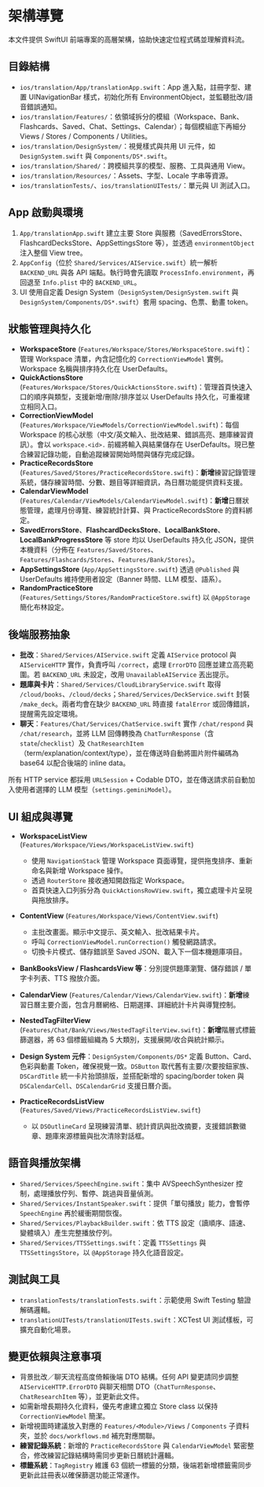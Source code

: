 # 架構導覽

本文件提供 SwiftUI 前端專案的高層架構，協助快速定位程式碼並理解資料流。

## 目錄結構

- `ios/translation/App/translationApp.swift`：App 進入點，註冊字型、建置 UINavigationBar 樣式，初始化所有 EnvironmentObject，並監聽批改/語音錯誤通知。
- `ios/translation/Features/`：依領域拆分的模組（Workspace、Bank、Flashcards、Saved、Chat、Settings、Calendar）；每個模組底下再細分 Views / Stores / Components / Utilities。
- `ios/translation/DesignSystem/`：視覺樣式與共用 UI 元件，如 `DesignSystem.swift` 與 `Components/DS*.swift`。
- `ios/translation/Shared/`：跨模組共享的模型、服務、工具與通用 View。
- `ios/translation/Resources/`：Assets、字型、Locale 字串等資源。
- `ios/translationTests/`、`ios/translationUITests/`：單元與 UI 測試入口。

## App 啟動與環境

1. `App/translationApp.swift` 建立主要 Store 與服務（SavedErrorsStore、FlashcardDecksStore、AppSettingsStore 等），並透過 `environmentObject` 注入整個 View tree。
2. `AppConfig`（位於 `Shared/Services/AIService.swift`）統一解析 `BACKEND_URL` 與各 API 端點。執行時會先讀取 `ProcessInfo.environment`，再回退至 `Info.plist` 中的 `BACKEND_URL`。
3. UI 使用自定義 Design System（`DesignSystem/DesignSystem.swift` 與 `DesignSystem/Components/DS*.swift`）套用 spacing、色票、動畫 token。

## 狀態管理與持久化

- **WorkspaceStore** (`Features/Workspace/Stores/WorkspaceStore.swift`)：管理 Workspace 清單，內含記憶化的 `CorrectionViewModel` 實例。Workspace 名稱與排序持久化在 UserDefaults。
- **QuickActionsStore** (`Features/Workspace/Stores/QuickActionsStore.swift`)：管理首頁快速入口的順序與類型，支援新增/刪除/排序並以 UserDefaults 持久化，可重複建立相同入口。
- **CorrectionViewModel** (`Features/Workspace/ViewModels/CorrectionViewModel.swift`)：每個 Workspace 的核心狀態（中文/英文輸入、批改結果、錯誤高亮、題庫練習資訊）。會以 `workspace.<id>.` 前綴將輸入與結果儲存在 UserDefaults。現已整合練習記錄功能，自動追蹤練習開始時間與儲存完成記錄。
- **PracticeRecordsStore** (`Features/Saved/Stores/PracticeRecordsStore.swift`)：**新增**練習記錄管理系統，儲存練習時間、分數、題目等詳細資訊，為日曆功能提供資料支援。
- **CalendarViewModel** (`Features/Calendar/ViewModels/CalendarViewModel.swift`)：**新增**日曆狀態管理，處理月份導覽、練習統計計算、與 PracticeRecordsStore 的資料綁定。
- **SavedErrorsStore**、**FlashcardDecksStore**、**LocalBankStore**、**LocalBankProgressStore** 等 store 均以 UserDefaults 持久化 JSON，提供本機資料（分佈在 `Features/Saved/Stores`、`Features/Flashcards/Stores`、`Features/Bank/Stores`）。
- **AppSettingsStore** (`App/AppSettingsStore.swift`) 透過 `@Published` 與 UserDefaults 維持使用者設定（Banner 時間、LLM 模型、語系）。
- **RandomPracticeStore** (`Features/Settings/Stores/RandomPracticeStore.swift`) 以 `@AppStorage` 簡化布林設定。

## 後端服務抽象

- **批改**：`Shared/Services/AIService.swift` 定義 `AIService` protocol 與 `AIServiceHTTP` 實作，負責呼叫 `/correct`，處理 `ErrorDTO` 回應並建立高亮範圍。若 `BACKEND_URL` 未設定，改用 `UnavailableAIService` 丟出提示。
- **題庫與卡片**：`Shared/Services/CloudLibraryService.swift` 取得 `/cloud/books`、`/cloud/decks`；`Shared/Services/DeckService.swift` 封裝 `/make_deck`。兩者均會在缺少 `BACKEND_URL` 時直接 `fatalError` 或回傳錯誤，提醒需先設定環境。
- **聊天**：`Features/Chat/Services/ChatService.swift` 實作 `/chat/respond` 與 `/chat/research`，並將 LLM 回傳轉換為 `ChatTurnResponse`（含 `state`/`checklist`）及 `ChatResearchItem`（term/explanation/context/type），並在傳送時自動將圖片附件編碼為 base64 以配合後端的 inline data。

所有 HTTP service 都採用 `URLSession` + Codable DTO，並在傳送請求前自動加入使用者選擇的 LLM 模型（`settings.geminiModel`）。

## UI 組成與導覽

- **WorkspaceListView** (`Features/Workspace/Views/WorkspaceListView.swift`)
  - 使用 `NavigationStack` 管理 Workspace 頁面導覽，提供拖曳排序、重新命名與新增 Workspace 操作。
  - 透過 `RouterStore` 接收通知開啟指定 Workspace。
  - 首頁快速入口列拆分為 `QuickActionsRowView.swift`，獨立處理卡片呈現與拖放排序。

- **ContentView** (`Features/Workspace/Views/ContentView.swift`)
  - 主批改畫面。顯示中文提示、英文輸入、批改結果卡片。
  - 呼叫 `CorrectionViewModel.runCorrection()` 觸發網路請求。
  - 切換卡片模式、儲存錯誤至 Saved JSON、載入下一個本機題庫項目。

- **BankBooksView / FlashcardsView 等**：分別提供題庫瀏覽、儲存錯誤 / 單字卡列表、TTS 撥放介面。

- **CalendarView** (`Features/Calendar/Views/CalendarView.swift`)：**新增**練習日曆主要介面，包含月曆網格、日期選擇、詳細統計卡片與導覽控制。

- **NestedTagFilterView** (`Features/Chat/Bank/Views/NestedTagFilterView.swift`)：**新增**階層式標籤篩選器，將 63 個標籤組織為 5 大類別，支援展開/收合與統計顯示。

- **Design System 元件**：`DesignSystem/Components/DS*` 定義 Button、Card、色彩與動畫 Token，確保視覺一致。`DSButton` 取代舊有主要/次要按鈕家族、`DSCardTitle` 統一卡片抬頭排版，並搭配新增的 spacing/border token 與 `DSCalendarCell`、`DSCalendarGrid` 支援日曆介面。
- **PracticeRecordsListView** (`Features/Saved/Views/PracticeRecordsListView.swift`)
  - 以 `DSOutlineCard` 呈現練習清單、統計資訊與批改摘要，支援錯誤數徽章、題庫來源標籤與批次清除對話框。

## 語音與播放架構

- `Shared/Services/SpeechEngine.swift`：集中 AVSpeechSynthesizer 控制，處理播放佇列、暫停、跳過與音量偵測。
- `Shared/Services/InstantSpeaker.swift`：提供「單句播放」能力，會暫停 `SpeechEngine` 再於緩衝期間恢復。
- `Shared/Services/PlaybackBuilder.swift`：依 TTS 設定（讀順序、語速、變體填入）產生完整播放佇列。
- `Shared/Services/TTSSettings.swift`：定義 `TTSSettings` 與 `TTSSettingsStore`，以 `@AppStorage` 持久化語音設定。

## 測試與工具

- `translationTests/translationTests.swift`：示範使用 Swift Testing 驗證解碼邏輯。
- `translationUITests/translationUITests.swift`：XCTest UI 測試樣板，可擴充自動化場景。

## 變更依賴與注意事項

- 背景批改／聊天流程高度倚賴後端 DTO 結構。任何 API 變更請同步調整 `AIServiceHTTP.ErrorDTO` 與聊天相關 DTO（`ChatTurnResponse`、`ChatResearchItem` 等），並更新此文件。
- 如需新增長期持久化資料，優先考慮建立獨立 Store class 以保持 `CorrectionViewModel` 簡潔。
- 新增視圖時建議放入對應的 `Features/<Module>/Views` / `Components` 子資料夾，並於 `docs/workflows.md` 補充對應關聯。
- **練習記錄系統**：新增的 `PracticeRecordsStore` 與 `CalendarViewModel` 緊密整合，修改練習記錄結構時需同步更新日曆統計邏輯。
- **標籤系統**：`TagRegistry` 維護 63 個統一標籤的分類，後端若新增標籤需同步更新此註冊表以確保篩選功能正常運作。
